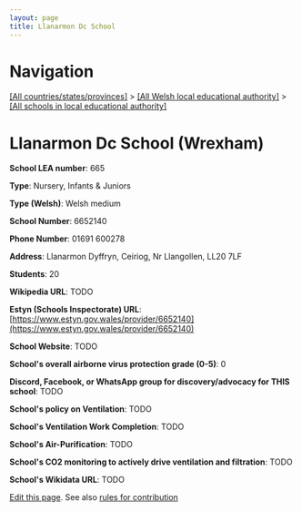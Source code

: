 ```yaml
---
layout: page
title: Llanarmon Dc School
---
```

# Navigation

[[All countries/states/provinces]](../../..) > [[All Welsh local educational authority]](../..) > [[All schools in local educational authority]](..)

# Llanarmon Dc School (Wrexham)

**School LEA number**: 665

**Type**: Nursery, Infants & Juniors

**Type (Welsh)**: Welsh medium

**School Number**: 6652140

**Phone Number**: 01691 600278

**Address**: Llanarmon Dyffryn, Ceiriog, Nr Llangollen, LL20 7LF

**Students**: 20

**Wikipedia URL**: TODO

**Estyn (Schools Inspectorate) URL**: [https://www.estyn.gov.wales/provider/6652140](https://www.estyn.gov.wales/provider/6652140)

**School Website**: TODO

**School's overall airborne virus protection grade (0-5)**: 0

**Discord, Facebook, or WhatsApp group for discovery/advocacy for THIS school**: TODO

**School's policy on Ventilation**: TODO

**School's Ventilation Work Completion**: TODO

**School's Air-Purification**: TODO

**School's CO2 monitoring to actively drive ventilation and filtration**: TODO

**School's Wikidata URL**: TODO




[Edit this page](https://github.com/ventilate-schools/Wales/edit/prif/./Wrexham/Llanarmon_Dc_School.md). See also [rules for contribution](../../../contribution-rules/)